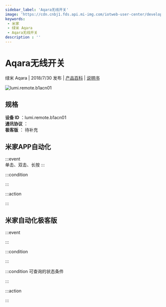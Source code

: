 ```yaml
---
sidebar_label: 'Aqara无线开关'
image: 'https://cdn.cnbj1.fds.api.mi-img.com/iotweb-user-center/developer_1679069105409LzzNoQzf.png?GalaxyAccessKeyId=AKVGLQWBOVIRQ3XLEW&Expires=9223372036854775807&Signature=YS7/c/CPMgkBkpfm3sxZZrpKk4s='
keywords: 
 - 米家
 - 绿米 Aqara
 - Aqara无线开关
description : ''
---
```

# Aqara无线开关

绿米 Aqara | 2018/7/30 发布 | [产品百科](https://home.mi.com/webapp/content/baike/product/index.html?model=lumi.remote.b1acn01/) | [说明书](https://home.mi.com/views/introduction.html?model=lumi.remote.b1acn01&region=cn)

![lumi.remote.b1acn01](https://cdn.cnbj1.fds.api.mi-img.com/iotweb-user-center/developer_1679069105409LzzNoQzf.png?GalaxyAccessKeyId=AKVGLQWBOVIRQ3XLEW&Expires=9223372036854775807&Signature=YS7/c/CPMgkBkpfm3sxZZrpKk4s=)

## 规格  
> 
**设备 ID** ：lumi.remote.b1acn01  
**通讯协议** ：  
**极客版**  ： 待补充 


## 米家APP自动化  

:::event  
单击、双击、长按
:::

:::condition  

:::

:::action   

:::

## 米家自动化极客版  

:::event  

:::

:::condition  

:::

:::condition 可查询的状态条件  

:::

:::action  

:::

        
